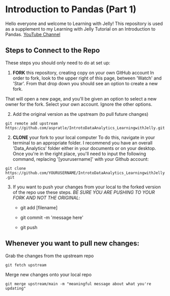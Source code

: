 # Introduction to Pandas (Part 1) 


Hello everyone and welcome to Learning with Jelly! This repository is used as a supplement to my 
Learning with Jelly Tutorial on an Introduction to Pandas.  [YouTube Channel](https://www.youtube.com/@learningwithjelly/videos)


## Steps to Connect to the Repo
These steps you should only need to do at set up:

1) **FORK** this repository, creating copy on your own GitHub account
In order to fork, look to the upper right of this page, between 'Watch' and 'Star'. From that drop down you should see an option to create a new fork.

 That will open a new page, and you'll be given an option to select a new owner for the fork. Select your own account. Ignore the other options.

2) Add the original version as the upstream (to pull future changes)

`git remote add upstream https://github.com/aspratle/IntrotoDataAnalytics_LearningwithJelly.git`

2) **CLONE** your fork to your local computer
To do this, navigate in your terminal to an appropriate folder. I recommend you have an overall 'Data_Analytics' folder either in your documents or on your desktop. Once you're in the right place, you'll need to input the following command, replacing '[yourusername]' with your Github account:

`git clone https://github.com/YOURUSERNAME/IntrotoDataAnalytics_LearningwithJelly.git`

3) If you want to push your changes from your local to the forked version of the repo use these steps.  *BE SURE YOU ARE PUSHING TO YOUR FORK AND NOT THE ORIGINAL*:

    - git add [filename]

    - git commit -m 'message here'

    - git push

## Whenever you want to pull new changes:
Grab the changes from the upstream repo

`git fetch upstream`

Merge new changes onto your local repo

`git merge upstream/main -m "meaningful message about what you're updating"`
